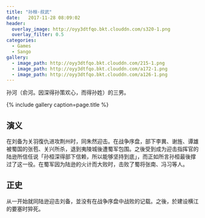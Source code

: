 ```yaml
---
title: "孙桓·叔武"
date:   2017-11-28 08:09:02
header:
  overlay_image: http://oyy3dtfqo.bkt.clouddn.com/s320-1.png
  overlay_filter: 0.5
categories:
  - Games
  - Sango
gallery:
  - image_path: http://oyy3dtfqo.bkt.clouddn.com/215-1.png
  - image_path: http://oyy3dtfqo.bkt.clouddn.com/a172-1.png
  - image_path: http://oyy3dtfqo.bkt.clouddn.com/a126-1.png
---
```


孙河（俞河。因深得孙策欢心，而得孙姓）的三男。

{% include gallery caption=page.title %}

## 演义

在刘备为关羽復仇进攻荆州时，同朱然迎击。在战争序盘，部下李異、谢旌、谭雄被蜀国的张苞、关兴所杀，退到夷陵城後遭蜀军包围。之後受到成为迎击指挥官的陆逊所信任说「孙桓深得部下信赖，所以能够坚持到底」，而正如所言孙桓最後撑过了这一役。在蜀军因为陆逊的火计而大败时，击败了蜀将张南、冯习等人。

## 正史

从一开始就同陆逊迎击刘备，並没有在战争序盘中战败的记载。之後，於建设横江的要塞时猝死。